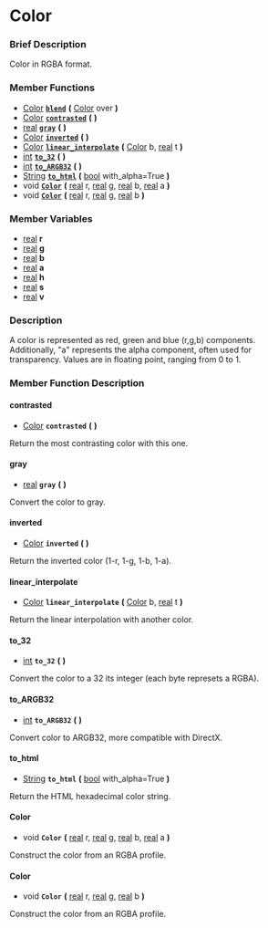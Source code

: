 #  Color  

###  Brief Description  
Color in RGBA format.

###  Member Functions 
  * [Color](class_color)  **[`blend`](#blend)**  **(** [Color](class_color) over  **)**
  * [Color](class_color)  **[`contrasted`](#contrasted)**  **(** **)**
  * [real](class_real)  **[`gray`](#gray)**  **(** **)**
  * [Color](class_color)  **[`inverted`](#inverted)**  **(** **)**
  * [Color](class_color)  **[`linear_interpolate`](#linear_interpolate)**  **(** [Color](class_color) b, [real](class_real) t  **)**
  * [int](class_int)  **[`to_32`](#to_32)**  **(** **)**
  * [int](class_int)  **[`to_ARGB32`](#to_ARGB32)**  **(** **)**
  * [String](class_string)  **[`to_html`](#to_html)**  **(** [bool](class_bool) with_alpha=True  **)**
  * void  **[`Color`](#Color)**  **(** [real](class_real) r, [real](class_real) g, [real](class_real) b, [real](class_real) a  **)**
  * void  **[`Color`](#Color)**  **(** [real](class_real) r, [real](class_real) g, [real](class_real) b  **)**

###  Member Variables  
  * [real](class_real) **r**
  * [real](class_real) **g**
  * [real](class_real) **b**
  * [real](class_real) **a**
  * [real](class_real) **h**
  * [real](class_real) **s**
  * [real](class_real) **v**

###  Description  
A color is represented as red, green and blue (r,g,b) components. Additionally, "a" represents the alpha component, often used for transparency. Values are in floating point, ranging from 0 to 1.

###  Member Function Description  

#### <a name="contrasted">contrasted</a>
  * [Color](class_color)  **`contrasted`**  **(** **)**

Return the most contrasting color with this one.

#### <a name="gray">gray</a>
  * [real](class_real)  **`gray`**  **(** **)**

Convert the color to gray.

#### <a name="inverted">inverted</a>
  * [Color](class_color)  **`inverted`**  **(** **)**

Return the inverted color (1-r, 1-g, 1-b, 1-a).

#### <a name="linear_interpolate">linear_interpolate</a>
  * [Color](class_color)  **`linear_interpolate`**  **(** [Color](class_color) b, [real](class_real) t  **)**

Return the linear interpolation with another color.

#### <a name="to_32">to_32</a>
  * [int](class_int)  **`to_32`**  **(** **)**

Convert the color to a 32 its integer (each byte represets a RGBA).

#### <a name="to_ARGB32">to_ARGB32</a>
  * [int](class_int)  **`to_ARGB32`**  **(** **)**

Convert color to ARGB32, more compatible with DirectX.

#### <a name="to_html">to_html</a>
  * [String](class_string)  **`to_html`**  **(** [bool](class_bool) with_alpha=True  **)**

Return the HTML hexadecimal color string.

#### <a name="Color">Color</a>
  * void  **`Color`**  **(** [real](class_real) r, [real](class_real) g, [real](class_real) b, [real](class_real) a  **)**

Construct the color from an RGBA profile.

#### <a name="Color">Color</a>
  * void  **`Color`**  **(** [real](class_real) r, [real](class_real) g, [real](class_real) b  **)**

Construct the color from an RGBA profile.
